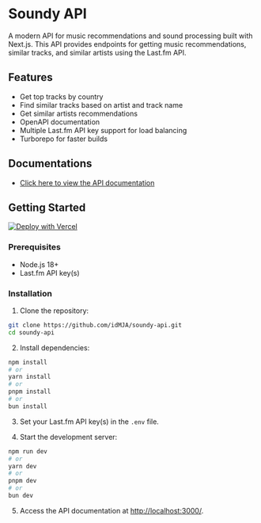 # Soundy API

A modern API for music recommendations and sound processing built with Next.js. This API provides endpoints for getting music recommendations, similar tracks, and similar artists using the Last.fm API.

## Features

- Get top tracks by country
- Find similar tracks based on artist and track name
- Get similar artists recommendations
- OpenAPI documentation
- Multiple Last.fm API key support for load balancing
- Turborepo for faster builds

## Documentations

- [Click here to view the API documentation](https://api.soundy.my.id/)

## Getting Started

[![Deploy with Vercel](https://vercel.com/button)](https://vercel.com/new/clone?repository-url=https://github.com/idMJA/soundy-api)

### Prerequisites

- Node.js 18+ 
- Last.fm API key(s)

### Installation

1. Clone the repository:

```bash
git clone https://github.com/idMJA/soundy-api.git
cd soundy-api
```

2. Install dependencies:

```bash
npm install
# or
yarn install
# or
pnpm install
# or
bun install
```

3. Set your Last.fm API key(s) in the `.env` file.

4. Start the development server:

```bash
npm run dev
# or
yarn dev
# or
pnpm dev
# or
bun dev
```

5. Access the API documentation at [http://localhost:3000/](http://localhost:3000/).
